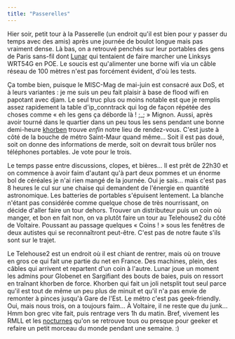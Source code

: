 ```yaml
---
title: "Passerelles"
---
```


Hier soir, petit tour à la Passerelle (un endroit qu'il est bien pour y passer
du temps avec des amis) après une journée de boulot longue mais pas vraiment
dense. Là bas, on a retrouvé penchés sur leur portables des gens de Paris
sans-fil dont [Lunar](http://enmarge.anargeek.net) qui tentaient de faire
marcher une Linksys WRT54G en POE. Le soucis est qu'alimenter une borne wifi
via un câble réseau de 100 mètres n'est pas forcément évident, d'où les tests.

Ça tombe bien, puisque le MISC-Mag de mai-juin est consacré aux DoS, et à
leurs variantes : je me suis un peu fait plaisir à base de flood wifi en
papotant avec djam. Le seul truc plus ou moins notable est que je remplis
assez rapidement la table d'ip_conntrack qui log de façon répétée des choses
comme « eh les gens ça déborde là ! ;_; » Mignon. Aussi, après avoir tourné
dans le quartier dans un peu tous les sens pendant une bonne demi-heure
[khorben](http://www.defora.org) trouve _enfin_ notre lieu de rendez-vous.
C'est juste à côté de la bouche de métro Saint-Maur quand même... Soit il est
pas doué, soit on donne des informations de merde, soit on devrait tous brûler
nos téléphones portables. Je vote pour le trois.

Le temps passe entre discussions, clopes, et bières... Il est prêt de 22h30 et
on commence à avoir faim d'autant qu'à part deux pommes et un énorme bol de
céréales je n'ai rien mangé de la journée. Oui je sais... mais c'est pas 8
heures le cul sur une chaise qui demandent de l'énergie en quantité
astronomique. Les batteries de portables s'épuisent lentement. La blanche
n'étant pas considérée comme quelque chose de très nourrissant, on décide
d'aller faire un tour dehors. Trouver un distributeur puis un coin où manger,
et bon en fait non, on va plutôt faire un tour au Telehouse2 du côté de
Voltaire. Poussant au passage quelques « Coins ! » sous les fenêtres de deux
autistes qui se reconnaîtront peut-être. C'est pas de notre faute s'ils sont
sur le trajet.

Le Telehouse2 est un endroit où il est chiant de rentrer, mais où on trouve en
gros ce qui fait une partie du net en France. Des machines, plein, des câbles
qui arrivent et repartent d'un coin à l'autre. Lunar joue un moment les admins
pour Globenet en Sargifiant des bouts de baies, puis on ressort en traînant
khorben de force. Khorben qui fait un joli netsplit tout seul parce qu'il est
tout de même un peu plus de minuit et qu'il n'a pas envie de remonter à pinces
jusqu'à Gare de l'Est. Le métro c'est pas geek-friendly. Oui, mais nous trois,
on a toujours faim... À Voltaire, il ne reste que du junk... Hmm bon grec vite
fait, puis rentrage vers 1h du matin. Bref, vivement les RMLL et les
[nocturnes](http://linuxfr.org/2005/05/30/19016.html) qu'on se retrouve tous
ou presque pour geeker et refaire un petit morceau du monde pendant une
semaine. :)


